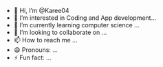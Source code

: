 - 👋 Hi, I’m @Karee04
- 👀 I’m interested in Coding and App development...
- 🌱 I’m currently learning computer science ...
- 💞️ I’m looking to collaborate on ...
- 📫 How to reach me ...
- 😄 Pronouns: ...
- ⚡ Fun fact: ...

<!---
Karee04/Karee04 is a ✨ special ✨ repository because its `README.md` (this file) appears on your GitHub profile.
You can click the Preview link to take a look at your changes.
--->
